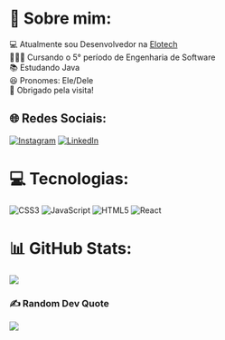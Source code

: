 # 👾 Sobre mim:
💻 Atualmente sou Desenvolvedor na <a href="https://www.elotech.com.br">Elotech</a><br>👨🏽‍🎓 Cursando o 5° período de Engenharia de Software<br>📚 Estudando Java<br>😆 Pronomes: Ele/Dele<br>🤗 Obrigado pela visita!


## 🌐 Redes Sociais:
[![Instagram](https://img.shields.io/badge/Instagram-%23E4405F.svg?logo=Instagram&logoColor=white)](https://instagram.com/ricardo_tagami) [![LinkedIn](https://img.shields.io/badge/LinkedIn-%230077B5.svg?logo=linkedin&logoColor=white)](https://linkedin.com/in/ricardo-francisco2710) 

# 💻 Tecnologias:
![CSS3](https://img.shields.io/badge/css3-%231572B6.svg?style=for-the-badge&logo=css3&logoColor=white) ![JavaScript](https://img.shields.io/badge/javascript-%23323330.svg?style=for-the-badge&logo=javascript&logoColor=%23F7DF1E) ![HTML5](https://img.shields.io/badge/html5-%23E34F26.svg?style=for-the-badge&logo=html5&logoColor=white) ![React](https://img.shields.io/badge/react-%2320232a.svg?style=for-the-badge&logo=react&logoColor=%2361DAFB)
# 📊 GitHub Stats:

![](https://github-readme-streak-stats.herokuapp.com/?user=RicardooFilho&theme=vision-friendly-dark&hide_border=false)<br/>


### ✍️ Random Dev Quote
![](https://quotes-github-readme.vercel.app/api?type=horizontal&theme=gruvbox)

<!-- Proudly created with GPRM ( https://gprm.itsvg.in ) -->
